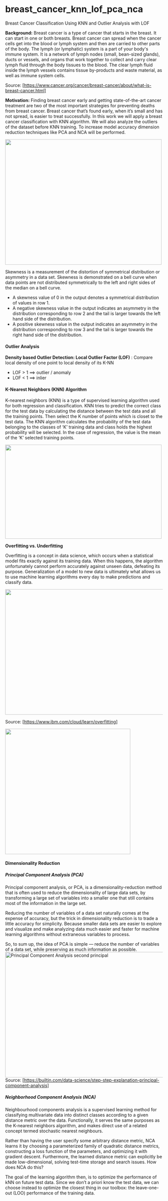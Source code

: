 # breast_cancer_knn_lof_pca_nca
Breast Cancer Classification Using KNN and Outlier Analysis with LOF

**Background:** Breast cancer is a type of cancer that starts in the breast. It can start in one or both breasts. Breast cancer can spread when the cancer cells get into the blood or lymph system and then are carried to other parts of the body. The lymph (or lymphatic) system is a part of your body's immune system. It is a network of lymph nodes (small, bean-sized glands), ducts or vessels, and organs that work together to collect and carry clear lymph fluid through the body tissues to the blood. The clear lymph fluid inside the lymph vessels contains tissue by-products and waste material, as well as immune system cells.

Source: [https://www.cancer.org/cancer/breast-cancer/about/what-is-breast-cancer.html]

**Motivation:** Finding breast cancer early and getting state-of-the-art cancer treatment are two of the most important strategies for preventing deaths from breast cancer. Breast cancer that’s found early, when it’s small and has not spread, is easier to treat successfully. In this work we will apply a breast cancer classification with KNN algorithm. We will also analyze the outliers of the dataset before KNN training. To increase model accuracy dimension reduction techniques like PCA and NCA will be performed.

<img src="https://studiousguy.com/wp-content/uploads/2021/08/Skewed-Distribution.jpg" width="500" height="400">

Skewness is a measurement of the distortion of symmetrical distribution or asymmetry in a data set. Skewness is demonstrated on a bell curve when data points are not distributed symmetrically to the left and right sides of the median on a bell curve. 

* A skewness value of 0 in the output denotes a symmetrical distribution of values in row 1.
* A negative skewness value in the output indicates an asymmetry in the distribution corresponding to row 2 and the tail is larger towards the left hand side of the distribution.
* A positive skewness value in the output indicates an asymmetry in the distribution corresponding to row 3 and the tail is larger towards the right hand side of the distribution.

#### Outlier Analysis
**Density based Outlier Detection: Local Outlier Factor (LOF)** : Compare local density of one point to local density of its K-NN
* LOF > 1 ==> outlier / anomaly
* LOF < 1 ==> inlier

#### K-Nearest Neighbors (KNN) Algorithm
K-nearest neighbors (KNN) is a type of supervised learning algorithm used for both regression and classification. KNN tries to predict the correct class for the test data by calculating the distance between the test data and all the training points. Then select the K number of points which is closet to the test data. The KNN algorithm calculates the probability of the test data belonging to the classes of ‘K’ training data and class holds the highest probability will be selected. In the case of regression, the value is the mean of the ‘K’ selected training points.

<img src="https://miro.medium.com/max/828/0*34SajbTO2C5Lvigs.png" width="500" height="300">

**Overfitting vs. Underfitting**

Overfitting is a concept in data science, which occurs when a statistical model fits exactly against its training data. When this happens, the algorithm unfortunately cannot perform accurately against unseen data, defeating its purpose. Generalization of a model to new data is ultimately what allows us to use machine learning algorithms every day to make predictions and classify data.

<img src="https://1.cms.s81c.com/sites/default/files/2021-03-03/model-over-fitting.png" width="600" height="400">

Source: [https://www.ibm.com/cloud/learn/overfitting]

<img src="https://1.cms.s81c.com/sites/default/files/2021-03-03/classic%20overfitting_0.jpg" width="400" height="400">

#### Dimensionality Reduction
##### Principal Component Analysis (PCA)
Principal component analysis, or PCA, is a dimensionality-reduction method that is often used to reduce the dimensionality of large data sets, by transforming a large set of variables into a smaller one that still contains most of the information in the large set.

Reducing the number of variables of a data set naturally comes at the expense of accuracy, but the trick in dimensionality reduction is to trade a little accuracy for simplicity. Because smaller data sets are easier to explore and visualize and make analyzing data much easier and faster for machine learning algorithms without extraneous variables to process.

So, to sum up, the idea of PCA is simple — reduce the number of variables of a data set, while preserving as much information as possible.
<img alt="Principal Component Analysis second principal" src="https://builtin.com/sites/www.builtin.com/files/inline-images/national/Principal%2520Component%2520Analysis%2520second%2520principal.gif" width="700" height="400">
Source: [https://builtin.com/data-science/step-step-explanation-principal-component-analysis]

##### Neighborhood Component Analysis (NCA)
Neighbourhood components analysis is a supervised learning method for classifying multivariate data into distinct classes according to a given distance metric over the data. Functionally, it serves the same purposes as the K-nearest neighbors algorithm, and makes direct use of a related concept termed stochastic nearest neighbours.

Rather than having the user specify some arbitrary distance metric, NCA learns it by choosing a parameterized family of quadratic distance metrics, constructing a loss function of the parameters, and optimizing it with gradient descent. Furthermore, the learned distance metric can explicitly be made low-dimensional, solving test-time storage and search issues. How does NCA do this?

The goal of the learning algorithm then, is to optimize the performance of kNN on future test data. Since we don’t a priori know the test data, we can choose instead to optimize the closest thing in our toolbox: the leave-one-out (LOO) performance of the training data.
